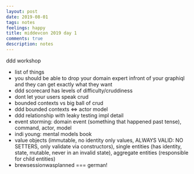 ```yaml
---
layout: post
date: 2019-08-01
tags: notes
feelings: happy
title: middevcon 2019 day 1
comments: true
description: notes
---
```


ddd workshop

- list of things 
- you should be able to drop your domain expert infront of your graphiql and they can get exactly what they want
- ddd scorecard has levels of difficulty/cruddiness
- dont let your users speak crud
- bounded contexts vs big ball of crud
- ddd bounded contexts <=> actor model
- ddd relationship with leaky testing impl detail
- event storming: domain event (something that happened past tense), command, actor, model
- indi young: mental models book
- value objects (immutable, no identity only values, ALWAYS VALID: NO SETTERS, only validate via constructors), single entities (has identity, state, mutable, never in an invalid state), aggregate entities (responsible for child entities)
- brewsessionwasplanned === german!
